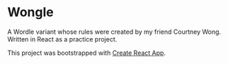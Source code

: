 # Wongle

A Wordle variant whose rules were created by my friend Courtney Wong. Written in React as a practice project.

This project was bootstrapped with [Create React App](https://github.com/facebook/create-react-app).

